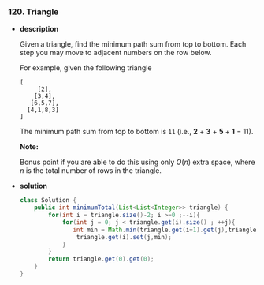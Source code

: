 ### 120. Triangle

* **description**

  Given a triangle, find the minimum path sum from top to bottom. Each step you may move to adjacent numbers on the row below.

  For example, given the following triangle

  ```
  [
       [2],
      [3,4],
     [6,5,7],
    [4,1,8,3]
  ]
  ```

  The minimum path sum from top to bottom is `11` (i.e., **2** + **3** + **5** + **1** = 11).

  **Note:**

  Bonus point if you are able to do this using only *O*(*n*) extra space, where *n* is the total number of rows in the triangle.

* **solution**

  ```java
  class Solution {
      public int minimumTotal(List<List<Integer>> triangle) {
          for(int i = triangle.size()-2; i >=0 ;--i){
              for(int j = 0; j < triangle.get(i).size() ; ++j){
                 int min = Math.min(triangle.get(i+1).get(j),triangle.get(i+1).get(j+1))+triangle.get(i).get(j);
                  triangle.get(i).set(j,min);
              }
          }
          return triangle.get(0).get(0);
      }
  }
  ```

  